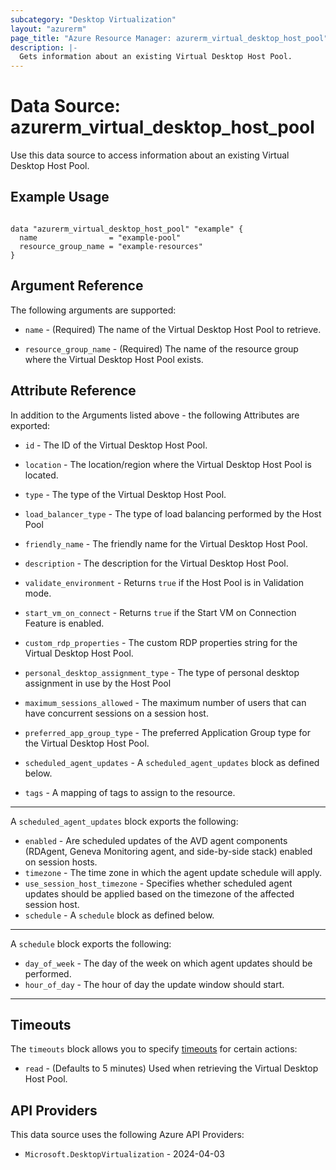```yaml
---
subcategory: "Desktop Virtualization"
layout: "azurerm"
page_title: "Azure Resource Manager: azurerm_virtual_desktop_host_pool"
description: |-
  Gets information about an existing Virtual Desktop Host Pool.
---
```


# Data Source: azurerm_virtual_desktop_host_pool

Use this data source to access information about an existing Virtual Desktop Host Pool.

## Example Usage

```hcl

data "azurerm_virtual_desktop_host_pool" "example" {
  name                = "example-pool"
  resource_group_name = "example-resources"
}
```

## Argument Reference

The following arguments are supported:

* `name` - (Required) The name of the Virtual Desktop Host Pool to retrieve.

* `resource_group_name` - (Required) The name of the resource group where the Virtual Desktop Host Pool exists.

## Attribute Reference

In addition to the Arguments listed above - the following Attributes are exported:

* `id` - The ID of the Virtual Desktop Host Pool.

* `location` - The location/region where the Virtual Desktop Host Pool is located.

* `type` - The type of the Virtual Desktop Host Pool.

* `load_balancer_type` - The type of load balancing performed by the Host Pool
    
* `friendly_name` - The friendly name for the Virtual Desktop Host Pool.

* `description` - The description for the Virtual Desktop Host Pool.

* `validate_environment` - Returns `true` if the Host Pool is in Validation mode.

* `start_vm_on_connect` - Returns `true` if the Start VM on Connection Feature is enabled.

* `custom_rdp_properties` - The custom RDP properties string for the Virtual Desktop Host Pool.

* `personal_desktop_assignment_type` - The type of personal desktop assignment in use by the Host Pool

* `maximum_sessions_allowed` - The maximum number of users that can have concurrent sessions on a session host.

* `preferred_app_group_type` - The preferred Application Group type for the Virtual Desktop Host Pool.

* `scheduled_agent_updates` - A `scheduled_agent_updates` block as defined below.

* `tags` - A mapping of tags to assign to the resource.

---

A `scheduled_agent_updates` block exports the following:

* `enabled` - Are scheduled updates of the AVD agent components (RDAgent, Geneva Monitoring agent, and side-by-side stack) enabled on session hosts.
* `timezone` - The time zone in which the agent update schedule will apply.
* `use_session_host_timezone` - Specifies whether scheduled agent updates should be applied based on the timezone of the affected session host.
* `schedule` - A `schedule` block as defined below.

---

A `schedule` block exports the following:

* `day_of_week` - The day of the week on which agent updates should be performed.
* `hour_of_day` - The hour of day the update window should start.

---


## Timeouts

The `timeouts` block allows you to specify [timeouts](https://developer.hashicorp.com/terraform/language/resources/configure#define-operation-timeouts) for certain actions:

* `read` - (Defaults to 5 minutes) Used when retrieving the Virtual Desktop Host Pool.

## API Providers
<!-- This section is generated, changes will be overwritten -->
This data source uses the following Azure API Providers:

* `Microsoft.DesktopVirtualization` - 2024-04-03
